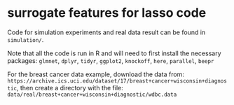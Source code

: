 # surrogate features for lasso code

Code for simulation experiments and real data result can be found in `simulation/`. 

Note that all the code is run in R and will need to first install the necessary packages: `glmnet`, `dplyr`, `tidyr`, `ggplot2`, `knockoff`, `here`, `parallel`, `beepr`

For the breast cancer data example, download the data from: `https://archive.ics.uci.edu/dataset/17/breast+cancer+wisconsin+diagnostic`, then create a directory with the file: `data/real/breast+cancer+wisconsin+diagnostic/wdbc.data`
